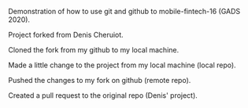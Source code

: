 Demonstration of how to use git and github to mobile-fintech-16 (GADS 2020).

Project forked from Denis Cheruiot.

Cloned the fork from my github to my local machine.

Made a little change to the project from my local machine (local repo).

Pushed the changes to my fork on github (remote repo).

Created a pull request to the original repo (Denis' project).
